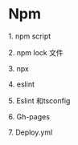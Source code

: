 # Npm

1\. npm script

2\. npm lock 文件

3\. npx

4\. eslint

5\. Eslint 和tsconfig

6\. Gh-pages

7\. Deploy.yml
